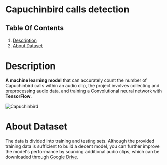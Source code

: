 # Capuchinbird calls detection
## Table Of Contents
1. [Description](https://github.com/RaudelCasas1603/Monky-Detection-#description)
2. [About Dataset](https://github.com/RaudelCasas1603/Monky-Detection-#about-dataset)

# Description
**A machine learning model** that can accurately count the number of Capuchinbird calls within an audio clip,
the project involves collecting and preprocessing audio data, and training a Convolutional
neural network with **TensorFlow**.

![Capuchinbird](https://user-images.githubusercontent.com/66882463/236903263-213712c9-c545-4954-8101-ac20e37b1a67.jpg)


# About Dataset
The data is divided into training and testing sets. Although the provided training data is sufficient to build a
decent model, you can further improve the model's performance by sourcing additional audio clips, which
can be downloaded through [Google Drive](https://drive.google.com/file/d/1Zt64NTiPbjJ4wGdaAC3AYvGQr8hst6u_/view).
